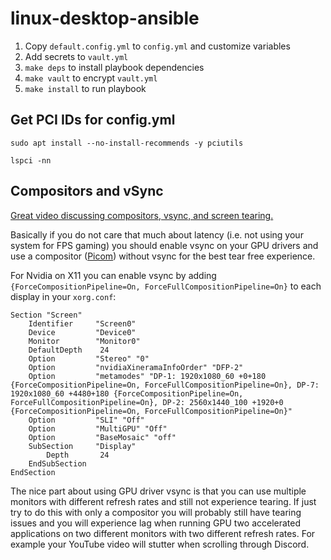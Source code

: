 # linux-desktop-ansible
1. Copy `default.config.yml` to `config.yml` and customize variables
2. Add secrets to `vault.yml`
3. `make deps` to install playbook dependencies
4. `make vault` to encrypt `vault.yml`
5. `make install` to run playbook

## Get PCI IDs for config.yml
```
sudo apt install --no-install-recommends -y pciutils
```

```
lspci -nn
```

## Compositors and vSync
[Great video discussing compositors, vsync, and screen tearing.](https://www.youtube.com/watch?v=3esPpe-fclI)


Basically if you do not care that much about latency (i.e. not using your system for FPS gaming) you should enable vsync on your GPU drivers and use a compositor ([Picom](https://wiki.archlinux.org/title/picom)) without vsync for the best tear free experience.


For Nvidia on X11 you can enable vsync by adding `{ForceCompositionPipeline=On, ForceFullCompositionPipeline=On}` to each display in your `xorg.conf`:
```
Section "Screen"
    Identifier     "Screen0"
    Device         "Device0"
    Monitor        "Monitor0"
    DefaultDepth    24
    Option         "Stereo" "0"
    Option         "nvidiaXineramaInfoOrder" "DFP-2"
    Option         "metamodes" "DP-1: 1920x1080_60 +0+180 {ForceCompositionPipeline=On, ForceFullCompositionPipeline=On}, DP-7: 1920x1080_60 +4480+180 {ForceCompositionPipeline=On, ForceFullCompositionPipeline=On}, DP-2: 2560x1440_100 +1920+0 {ForceCompositionPipeline=On, ForceFullCompositionPipeline=On}"
    Option         "SLI" "Off"
    Option         "MultiGPU" "Off"
    Option         "BaseMosaic" "off"
    SubSection     "Display"
        Depth       24
    EndSubSection
EndSection
```


The nice part about using GPU driver vsync is that you can use multiple monitors with different refresh rates and still not experience tearing. If just try to do this with only a compositor you will probably still have tearing issues and you will experience lag when running GPU two accelerated applications on two different monitors with two different refresh rates. For example your YouTube video will stutter when scrolling through Discord.

